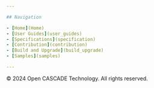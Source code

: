```yaml
---

## Navigation

- [Home](Home)
- [User Guides](user_guides)
- [Specifications](specification)
- [Contribution](contribution)
- [Build and Upgrade](build_upgrade)
- [Samples](samples)

---
```


© 2024 Open CASCADE Technology. All rights reserved.